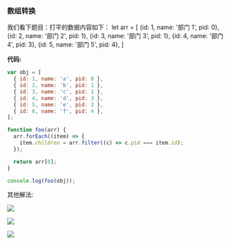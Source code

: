 ### 数组转换

我们看下题目：打平的数据内容如下：
let arr = [
{id: 1, name: '部门 1', pid: 0},
{id: 2, name: '部门 2', pid: 1},
{id: 3, name: '部门 3', pid: 1},
{id: 4, name: '部门 4', pid: 3},
{id: 5, name: '部门 5', pid: 4},
]

**代码:**

```js
var obj = [
  { id: 1, name: 'a', pid: 0 },
  { id: 2, name: 'b', pid: 1 },
  { id: 3, name: 'c', pid: 1 },
  { id: 4, name: 'd', pid: 3 },
  { id: 5, name: 'e', pid: 2 },
  { id: 6, name: 'f', pid: 4 },
];

function foo(arr) {
  arr.forEach((item) => {
    item.children = arr.filter((c) => c.pid === item.id);
  });

  return arr[0];
}

console.log(foo(obj));
```

其他解法:

![](https://p9-juejin.byteimg.com/tos-cn-i-k3u1fbpfcp/ab00adb8fe04473db6f62ab38ce90c50~tplv-k3u1fbpfcp-zoom-1.awebp?)


![](https://p1-juejin.byteimg.com/tos-cn-i-k3u1fbpfcp/df241a8aab29490cb5c641ad501106c5~tplv-k3u1fbpfcp-no-mark:320:320:320:320.awebp?)

![](https://p3-juejin.byteimg.com/tos-cn-i-k3u1fbpfcp/e34c81b8824241ed9957c8aed7328a06~tplv-k3u1fbpfcp-no-mark:320:320:320:320.awebp?)